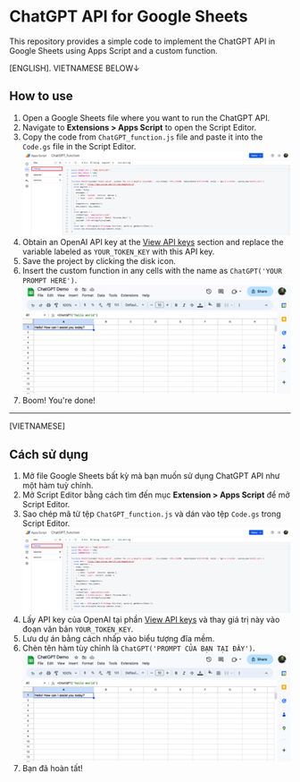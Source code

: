 # ChatGPT API for Google Sheets

This repository provides a simple code to implement the ChatGPT API in Google Sheets using Apps Script and a custom function.

[ENGLISH]. VIETNAMESE BELOW↓
## How to use

1. Open a Google Sheets file where you want to run the ChatGPT API.
2. Navigate to **Extensions > Apps Script** to open the Script Editor.
3. Copy the code from `ChatGPT_function.js` file and paste it into the `Code.gs` file in the Script Editor.
![script_editor](https://github.com/thinh-vu/chatgpt_api_google_sheets/blob/main/src/chatgpt_custom_function.png?raw=true)
4. Obtain an OpenAI API key at the [View API keys](https://platform.openai.com/account/api-keys) section and replace the variable labeled as `YOUR_TOKEN_KEY` with this API key.
5. Save the project by clicking the disk icon.
6. Insert the custom function in any cells with the name as `ChatGPT('YOUR PROMPT HERE')`.
![function_demo](https://github.com/thinh-vu/chatgpt_api_google_sheets/blob/main/src/demo_custom_chatGPT_function.png?raw=true)
1. Boom! You're done!

---
[VIETNAMESE]

## Cách sử dụng

1. Mở file Google Sheets bất kỳ mà bạn muốn sử dụng ChatGPT API như một hàm tuỳ chỉnh.
2. Mở Script Editor bằng cách tìm đến mục **Extension > Apps Script** để mở Script Editor.
3. Sao chép mã từ tệp `ChatGPT_function.js` và dán vào tệp `Code.gs` trong Script Editor.
![script_editor](https://github.com/thinh-vu/chatgpt_api_google_sheets/blob/main/src/chatgpt_custom_function.png?raw=true)
4. Lấy API key của OpenAI tại phần [View API keys](https://platform.openai.com/account/api-keys) và thay giá trị này vào đoạn văn bản `YOUR_TOKEN_KEY`.
5. Lưu dự án bằng cách nhấp vào biểu tượng đĩa mềm.
6. Chèn tên hàm tùy chỉnh là `ChatGPT('PROMPT CỦA BẠN TẠI ĐÂY')`.
![function_demo](https://github.com/thinh-vu/chatgpt_api_google_sheets/blob/main/src/demo_custom_chatGPT_function.png?raw=true)
7. Bạn đã hoàn tất!
